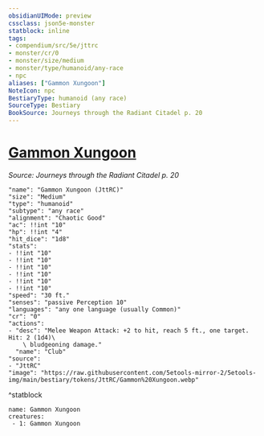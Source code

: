 ```yaml
---
obsidianUIMode: preview
cssclass: json5e-monster
statblock: inline
tags:
- compendium/src/5e/jttrc
- monster/cr/0
- monster/size/medium
- monster/type/humanoid/any-race
- npc
aliases: ["Gammon Xungoon"]
NoteIcon: npc
BestiaryType: humanoid (any race)
SourceType: Bestiary
BookSource: Journeys through the Radiant Citadel p. 20
---
```

# [Gammon Xungoon](2-Mechanics/CLI/bestiary/npc/gammon-xungoon-jttrc.md)
*Source: Journeys through the Radiant Citadel p. 20*  

```statblock
"name": "Gammon Xungoon (JttRC)"
"size": "Medium"
"type": "humanoid"
"subtype": "any race"
"alignment": "Chaotic Good"
"ac": !!int "10"
"hp": !!int "4"
"hit_dice": "1d8"
"stats":
- !!int "10"
- !!int "10"
- !!int "10"
- !!int "10"
- !!int "10"
- !!int "10"
"speed": "30 ft."
"senses": "passive Perception 10"
"languages": "any one language (usually Common)"
"cr": "0"
"actions":
- "desc": "Melee Weapon Attack: +2 to hit, reach 5 ft., one target. Hit: 2 (1d4)\
    \ bludgeoning damage."
  "name": "Club"
"source":
- "JttRC"
"image": "https://raw.githubusercontent.com/5etools-mirror-2/5etools-img/main/bestiary/tokens/JttRC/Gammon%20Xungoon.webp"
```
^statblock

```encounter-table
name: Gammon Xungoon
creatures:
 - 1: Gammon Xungoon
```